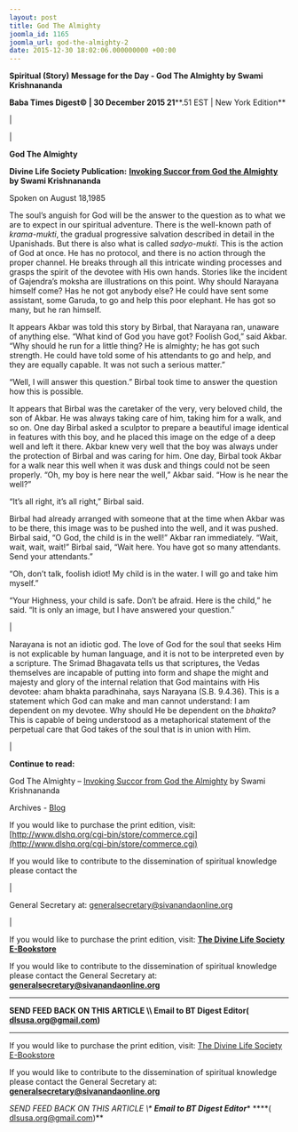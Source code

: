 ```yaml
---
layout: post
title: God The Almighty
joomla_id: 1165
joomla_url: god-the-almighty-2
date: 2015-12-30 18:02:06.000000000 +00:00
---
```

  



















































**Spiritual (Story) Message for the Day - God The Almighty by Swami Krishnananda**

**Baba Times Digest© | 30 December 2015 21****.51 EST | New York Edition**

| 

| 

**God The Almighty**

**Divine Life Society Publication:** [**Invoking Succor from God the Almighty**](http://www.swami-krishnananda.org/disc/disc_230.html) **by Swami Krishnananda**

Spoken on August 18,1985

The soul’s anguish for God will be the answer to the question as to what we are to expect in our spiritual adventure. There is the well-known path of _krama-mukti_, the gradual progressive salvation described in detail in the Upanishads. But there is also what is called _sadyo-mukti_. This is the action of God at once. He has no protocol, and there is no action through the proper channel. He breaks through all this intricate winding processes and grasps the spirit of the devotee with His own hands. Stories like the incident of Gajendra’s moksha are illustrations on this point. Why should Narayana himself come? Has he not got anybody else? He could have sent some assistant, some Garuda, to go and help this poor elephant. He has got so many, but he ran himself.

It appears Akbar was told this story by Birbal, that Narayana ran, unaware of anything else. “What kind of God you have got? Foolish God,” said Akbar. “Why should he run for a little thing? He is almighty; he has got such strength. He could have told some of his attendants to go and help, and they are equally capable. It was not such a serious matter.”

“Well, I will answer this question.” Birbal took time to answer the question how this is possible.

It appears that Birbal was the caretaker of the very, very beloved child, the son of Akbar. He was always taking care of him, taking him for a walk, and so on. One day Birbal asked a sculptor to prepare a beautiful image identical in features with this boy, and he placed this image on the edge of a deep well and left it there. Akbar knew very well that the boy was always under the protection of Birbal and was caring for him. One day, Birbal took Akbar for a walk near this well when it was dusk and things could not be seen properly. “Oh, my boy is here near the well,” Akbar said. “How is he near the well?”

“It’s all right, it’s all right,” Birbal said.

Birbal had already arranged with someone that at the time when Akbar was to be there, this image was to be pushed into the well, and it was pushed. Birbal said, “O God, the child is in the well!” Akbar ran immediately. “Wait, wait, wait, wait!” Birbal said, “Wait here. You have got so many attendants. Send your attendants.”

“Oh, don’t talk, foolish idiot! My child is in the water. I will go and take him myself.”

“Your Highness, your child is safe. Don’t be afraid. Here is the child,” he said. “It is only an image, but I have answered your question.”

 |

Narayana is not an idiotic god. The love of God for the soul that seeks Him is not explicable by human language, and it is not to be interpreted even by a scripture. The Srimad Bhagavata tells us that scriptures, the Vedas themselves are incapable of putting into form and shape the might and majesty and glory of the internal relation that God maintains with His devotee: aham bhakta paradhinaha, says Narayana (S.B. 9.4.36). This is a statement which God can make and man cannot understand: I am dependent on my devotee. Why should He be dependent on the _bhakta?_ This is capable of being understood as a metaphorical statement of the perpetual care that God takes of the soul that is in union with Him.

| 

**Continue to read:**

God The Almighty – [Invoking Succor from God the Almighty](http://www.swami-krishnananda.org/disc/disc_230.html) by Swami Krishnananda

Archives - [Blog](http://dlsusa.blogspot.com/)

If you would like to purchase the print edition, visit: [http://www.dlshq.org/cgi-bin/store/commerce.cgi](http://www.dlshq.org/cgi-bin/store/commerce.cgi)

If you would like to contribute to the dissemination of spiritual knowledge please contact the

 |













General Secretary at: [generalsecretary@sivanandaonline.org](mailto:generalsecretary@sivanandaonline.org?subject=Contribution%20to%20Dissemination%20of%20Spiritual%20Knowledge)

 |



If you would like to purchase the print edition, visit: **[The Divine Life Society E-Bookstore](http://www.dlshq.org/download/download.htm)**

If you would like to contribute to the dissemination of spiritual knowledge please contact the General Secretary at: [](mailto:%20%3Cscript%20type=%27text/javascript%27%3E%20%3C%21--%20var%20prefix%20=%20%27ma%27%20+%20%27il%27%20+%20%27to%27;%20var%20path%20=%20%27hr%27%20+%20%27ef%27%20+%20%27=%27;%20var%20addy57016%20=%20%27generalsecretary%27%20+%20%27@%27;%20addy57016%20=%20addy57016%20+%20%27sivanandaonline%27%20+%20%27.%27%20+%20%27org%27;%20document.write%28%27%3Ca%20%27%20+%20path%20+%20%27%5C%27%27%20+%20prefix%20+%20%27:%27%20+%20addy57016%20+%20%27%5C%27%3E%27%29;%20document.write%28addy57016%29;%20document.write%28%27%3C%5C/a%3E%27%29;%20//--%3E%5Cn%20%3C/script%3E%3Cscript%20type=%27text/javascript%27%3E%20%3C%21--%20document.write%28%27%3Cspan%20style=%5C%27display:%20none;%5C%27%3E%27%29;%20//--%3E%20%3C/script%3EThis%20email%20address%20is%20being%20protected%20from%20spambots.%20You%20need%20JavaScript%20enabled%20to%20view%20it.%20%3Cscript%20type=%27text/javascript%27%3E%20%3C%21--%20document.write%28%27%3C/%27%29;%20document.write%28%27span%3E%27%29;%20//--%3E%20%3C/script%3E?subject=Contribution%20to%20Dissemination%20of%20Spiritual%20Knowledge) **generalsecretary@sivanandaonline.org**

****

**SEND FEED BACK ON THIS ARTICLE \\\ Email to BT Digest Editor[](mailto:%20%3Cscript%20type=%27text/javascript%27%3E%20%3C%21--%20var%20prefix%20=%20%27ma%27%20+%20%27il%27%20+%20%27to%27;%20var%20path%20=%20%27hr%27%20+%20%27ef%27%20+%20%27=%27;%20var%20addy72654%20=%20%27dlsusa.org%27%20+%20%27@%27;%20addy72654%20=%20addy72654%20+%20%27gmail%27%20+%20%27.%27%20+%20%27com%27;%20document.write%28%27%3Ca%20%27%20+%20path%20+%20%27%5C%27%27%20+%20prefix%20+%20%27:%27%20+%20addy72654%20+%20%27%5C%27%3E%27%29;%20document.write%28addy72654%29;%20document.write%28%27%3C%5C/a%3E%27%29;%20//--%3E%5Cn%20%3C/script%3E%3Cscript%20type=%27text/javascript%27%3E%20%3C%21--%20document.write%28%27%3Cspan%20style=%5C%27display:%20none;%5C%27%3E%27%29;%20//--%3E%20%3C/script%3EThis%20email%20address%20is%20being%20protected%20from%20spambots.%20You%20need%20JavaScript%20enabled%20to%20view%20it.%20%3Cscript%20type=%27text/javascript%27%3E%20%3C%21--%20document.write%28%27%3C/%27%29;%20document.write%28%27span%3E%27%29;%20//--%3E%20%3C/script%3E?subject=DLS%20Posts)( [dlsusa.org@gmail.com](mailto:dlsusa.org@gmail.com))**



* * *



  

If you would like to purchase the print edition, visit: [The Divine Life Society E-Bookstore](http://www.dlshq.org/download/download.htm)

If you would like to contribute to the dissemination of spiritual knowledge please contact the General Secretary at: **[generalsecretary@sivanandaonline.org](mailto:generalsecretary@sivanandaonline.org)**

**SEND FEED BACK ON THIS ARTICLE \\\**  **Email to BT Digest Editor**** [](mailto:%20%3Cscript%20type=%27text/javascript%27%3E%20%3C%21--%20var%20prefix%20=%20%27ma%27%20+%20%27il%27%20+%20%27to%27;%20var%20path%20=%20%27hr%27%20+%20%27ef%27%20+%20%27=%27;%20var%20addy72654%20=%20%27dlsusa.org%27%20+%20%27@%27;%20addy72654%20=%20addy72654%20+%20%27gmail%27%20+%20%27.%27%20+%20%27com%27;%20document.write%28%27%3Ca%20%27%20+%20path%20+%20%27%5C%27%27%20+%20prefix%20+%20%27:%27%20+%20addy72654%20+%20%27%5C%27%3E%27%29;%20document.write%28addy72654%29;%20document.write%28%27%3C%5C/a%3E%27%29;%20//--%3E%5Cn%20%3C/script%3E%3Cscript%20type=%27text/javascript%27%3E%20%3C%21--%20document.write%28%27%3Cspan%20style=%5C%27display:%20none;%5C%27%3E%27%29;%20//--%3E%20%3C/script%3EThis%20email%20address%20is%20being%20protected%20from%20spambots.%20You%20need%20JavaScript%20enabled%20to%20view%20it.%20%3Cscript%20type=%27text/javascript%27%3E%20%3C%21--%20document.write%28%27%3C/%27%29;%20document.write%28%27span%3E%27%29;%20//--%3E%20%3C/script%3E?subject=DLS%20Posts)****( [dlsusa.org@gmail.com](mailto:dlsusa.org@gmail.com))**  
